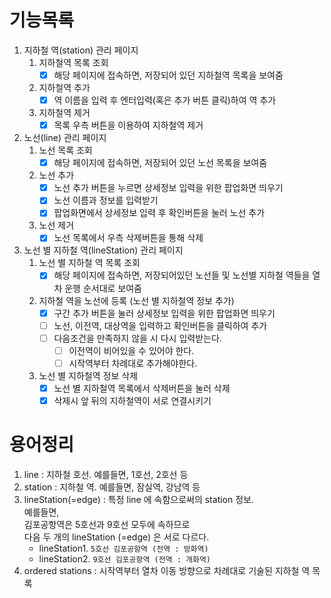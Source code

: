 # 기능목록

1. 지하철 역(station) 관리 페이지 
    1. 지하철역 목록 조회
        -[x] 해당 페이지에 접속하면, 저장되어 있던 지하철역 목록을 보여줌
    2. 지하철역 추가
        -[x] 역 이름을 입력 후 엔터입력(혹은 추가 버튼 클릭)하여 역 추가
    3. 지하철역 제거
        -[x] 목록 우측 버튼을 이용하여 지하철역 제거

2. 노선(line) 관리 페이지
    1. 노선 목록 조회
        -[x] 해당 페이지에 접속하면, 저장되어 있던 노선 목록을 보여줌
    2. 노선 추가
        -[x] 노선 추가 버튼을 누르면 상세정보 입력을 위한 팝업화면 띄우기
        -[x] 노선 이름과 정보를 입력받기
        -[x] 팝업화면에서 상세정보 입력 후 확인버튼을 눌러 노선 추가 
    3. 노선 제거
        -[x] 노선 목록에서 우측 삭제버튼을 통해 삭제

3. 노선 별 지하철 역(lineStation) 관리 페이지
    1. 노선 별 지하철 역 목록 조회
        -[x] 해당 페이지에 접속하면, 저장되어있던 노선들 및 노선별 지하철 역들을 열차 운행 순서대로 보여줌
    2. 지하철 역을 노선에 등록 (노선 별 지하철역 정보 추가)
        -[x] 구간 추가 버튼을 눌러 상세정보 입력을 위한 팝업화면 띄우기
        -[ ] 노선, 이전역, 대상역을 입력하고 확인버튼을 클릭하여 추가
        - [ ] 다음조건을 만족하지 않을 시 다시 입력받는다.
            -[ ] 이전역이 비어있을 수 있어야 한다.
            -[ ] 시작역부터 차례대로 추가해야한다.
    3. 노선 별 지하철역 정보 삭제
        -[x] 노선 별 지하철역 목록에서 삭제버튼을 눌러 삭제
        -[x] 삭제시 앞 뒤의 지하철역이 서로 연결시키기

# 용어정리
1. line : 지하철 호선. 예를들면, 1호선, 2호선 등
2. station : 지하철 역. 예를들면, 잠실역, 강남역 등
3. lineStation(=edge) : 특정 line 에 속함으로써의 station 정보.  
   예를들면,  
   김포공항역은 5호선과 9호선 모두에 속하므로  
   다음 두 개의 lineStation (=edge) 은 서로 다르다.  
   - lineStation1. ```5호선 김포공항역 (전역 : 방화역)```
   - lineStation2. ```9호선 김포공항역 (전역 : 개화역)```
4. ordered stations : 시작역부터 열차 이동 방향으로 차례대로 기술된 지하철 역 목록   